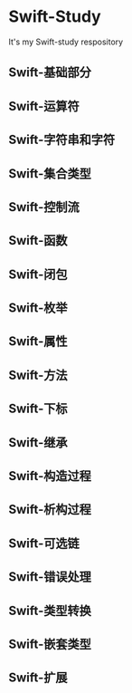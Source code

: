 # Swift-Study

It's my Swift-study respository

## Swift-基础部分

## Swift-运算符

## Swift-字符串和字符

## Swift-集合类型

## Swift-控制流

## Swift-函数

## Swift-闭包

## Swift-枚举

## Swift-属性

## Swift-方法

## Swift-下标

## Swift-继承

## Swift-构造过程

## Swift-析构过程

## Swift-可选链

## Swift-错误处理

## Swift-类型转换

## Swift-嵌套类型

## Swift-扩展